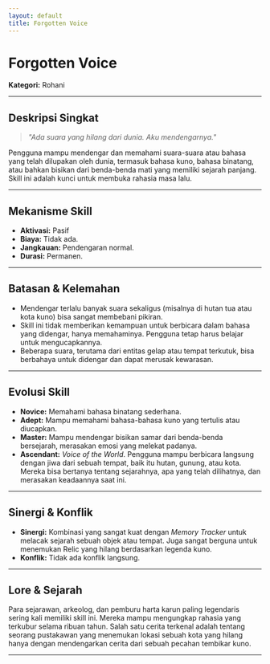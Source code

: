 ```yaml
---
layout: default
title: Forgotten Voice
---
```

# Forgotten Voice

**Kategori:** Rohani

---

## Deskripsi Singkat
> *"Ada suara yang hilang dari dunia. Aku mendengarnya."*

Pengguna mampu mendengar dan memahami suara-suara atau bahasa yang telah dilupakan oleh dunia, termasuk bahasa kuno, bahasa binatang, atau bahkan bisikan dari benda-benda mati yang memiliki sejarah panjang. Skill ini adalah kunci untuk membuka rahasia masa lalu.

---

## Mekanisme Skill
*   **Aktivasi:** Pasif
*   **Biaya:** Tidak ada.
*   **Jangkauan:** Pendengaran normal.
*   **Durasi:** Permanen.

---

## Batasan & Kelemahan
*   Mendengar terlalu banyak suara sekaligus (misalnya di hutan tua atau kota kuno) bisa sangat membebani pikiran.
*   Skill ini tidak memberikan kemampuan untuk berbicara dalam bahasa yang didengar, hanya memahaminya. Pengguna tetap harus belajar untuk mengucapkannya.
*   Beberapa suara, terutama dari entitas gelap atau tempat terkutuk, bisa berbahaya untuk didengar dan dapat merusak kewarasan.

---

## Evolusi Skill
*   **Novice:** Memahami bahasa binatang sederhana.
*   **Adept:** Mampu memahami bahasa-bahasa kuno yang tertulis atau diucapkan.
*   **Master:** Mampu mendengar bisikan samar dari benda-benda bersejarah, merasakan emosi yang melekat padanya.
*   **Ascendant:** *Voice of the World*. Pengguna mampu berbicara langsung dengan jiwa dari sebuah tempat, baik itu hutan, gunung, atau kota. Mereka bisa bertanya tentang sejarahnya, apa yang telah dilihatnya, dan merasakan keadaannya saat ini.

---

## Sinergi & Konflik
*   **Sinergi:** Kombinasi yang sangat kuat dengan *Memory Tracker* untuk melacak sejarah sebuah objek atau tempat. Juga sangat berguna untuk menemukan Relic yang hilang berdasarkan legenda kuno.
*   **Konflik:** Tidak ada konflik langsung.

---

## Lore & Sejarah
Para sejarawan, arkeolog, dan pemburu harta karun paling legendaris sering kali memiliki skill ini. Mereka mampu mengungkap rahasia yang terkubur selama ribuan tahun. Salah satu cerita terkenal adalah tentang seorang pustakawan yang menemukan lokasi sebuah kota yang hilang hanya dengan mendengarkan cerita dari sebuah pecahan tembikar kuno.

---